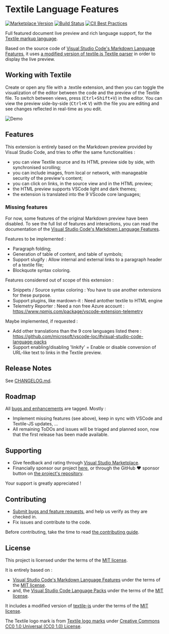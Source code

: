 # Textile Language Features

[![Marketplace Version](https://vsmarketplacebadge.apphb.com/version-short/GehDoc.vscode-textile-preview.svg)](https://marketplace.visualstudio.com/items?itemName=GehDoc.vscode-textile-preview "View this project on Visual Studio Code Marketplace")
[![Build Status](https://travis-ci.org/GehDoc/vscode-textile-preview.svg?branch=master)](https://travis-ci.org/GehDoc/vscode-textile-preview)
[![CII Best Practices](https://bestpractices.coreinfrastructure.org/projects/3273/badge)](https://bestpractices.coreinfrastructure.org/projects/3273)  

Full featured document live preview and rich language support, for the [Textile markup language](https://textile-lang.com/).

Based on the source code of [Visual Studio Code's Markdown Language Features](https://github.com/microsoft/vscode/tree/master/extensions/markdown-language-features), it uses [a modified version of textile.js Textile parser](https://github.com/GehDoc/textile-js) in order to display the live preview.

## Working with Textile

Create or open any file with a .textile extension, and then you can toggle the visualization of the editor between the code and the preview of the Textile file.
To switch between views, press (<kbd>Ctrl+Shift+V</kbd>) in the editor. You can view the preview side-by-side (<kbd>Ctrl+K</kbd> <kbd>V</kbd>) with the file you are editing and see changes reflected in real-time as you edit.

![Demo](https://raw.githubusercontent.com/GehDoc/vscode-textile-preview/master/media/readme/01-03-2020%2019:04:25.webm.gif)

## Features

This extension is entirely based on the Markdown preview provided by Visual Studio Code, and tries to offer the same functionalities :
* you can view Textile source and its HTML preview side by side, with synchronised scrolling;
* you can include images, from local or network, with manageable security of the preview's content;
* you can click on links, in the source view and in the HTML preview;
* the HTML preview supports VSCode light and dark themes;
* the extension is translated into the 9 VScode core languages;

### Missing features

For now, some features of the original Markdown preview have been disabled. 
To see the full list of features and interactions, you can read the documentation of the [Visual Studio Code's Markdown Language Features](https://code.visualstudio.com/docs/languages/markdown#_markdown-preview).

Features to be implemented :
* Paragraph folding;
* Generation of table of content, and table of symbols;
* Support slugify : Allow internal and external links to a paragraph header of a textile file;
* Blockquote syntax coloring.

Features considered out of scope of this extension :
* Snippets / Source syntax coloring : You have to use another extensions for these purpose.
* Support plugins, like mardown-it : Need antother textile to HTML engine
* Telemetry Reporter : Need a non free Azure account : https://www.npmjs.com/package/vscode-extension-telemetry

Maybe implemented, if requested :
* Add other translations than the 9 core languages listed there : https://github.com/microsoft/vscode-loc/#visual-studio-code-language-packs
* Support enabling/disabling 'linkify' = Enable or disable conversion of URL-like text to links in the Textile preview.

## Release Notes

See [CHANGELOG.md](CHANGELOG.md).

## Roadmap

All [bugs and enhancements](https://github.com/GehDoc/vscode-textile-preview/issues) are tagged. Mostly :
*  Implement missing features (see above), keep in sync with VSCode and Textile-JS updates, ...  
*  All remaining ToDOs and issues will be triaged and planned soon, now that the first release has been made available.

## Supporting

* Give feedback and rating through [Visual Studio Marketplace](https://marketplace.visualstudio.com/items?itemName=GehDoc.vscode-textile-preview).
* Financially sponsor our project [here](http://www.leetchi.com/c/vscode-textile-language-features), or through the GitHub ❤ sponsor button on [the project's repository](https://github.com/GehDoc/vscode-textile-preview/).

Your support is greatly appreciated !

## Contributing

* [Submit bugs and feature requests](https://github.com/GehDoc/vscode-textile-preview/issues), and help us verify as they are checked in.
* Fix issues and contribute to the code.

Before contributing, take the time to read [the contributing guide](CONTRIBUTING.md).

## License

This project is licensed under the terms of the [MIT license](./LICENSE.txt).

It is entirely based on :
* [Visual Studio Code's Markdown Language Features](https://github.com/Microsoft/vscode/tree/master/extensions/markdown-language-features) under the terms of the [MIT license](LICENSES/vscode-LICENSE.txt).
* and, the [Visual Studio Code Language Packs](https://github.com/microsoft/vscode-loc) under the terms of the [MIT license](LICENSES/vscode-loc-LICENSE.md).

It includes a modified version of [textile-js](https://github.com/GehDoc/textile-js) under the terms of the [MIT license](LICENSES/textile-js-LICENSE.txt).

The Textile logo mark is from [Textile logo marks](https://github.com/textile/textile-mark) under [Creative Commons CC0 1.0 Universal (CC0 1.0) License](https://creativecommons.org/publicdomain/zero/1.0/legalcode).
